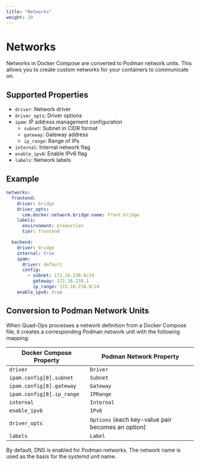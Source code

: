 ```yaml
---
title: "Networks"
weight: 20
---
```


# Networks

Networks in Docker Compose are converted to Podman network units. This allows you to create custom networks for your containers to communicate on.

## Supported Properties

- `driver`: Network driver
- `driver_opts`: Driver options
- `ipam`: IP address management configuration
  - `subnet`: Subnet in CIDR format
  - `gateway`: Gateway address
  - `ip_range`: Range of IPs
- `internal`: Internal network flag
- `enable_ipv6`: Enable IPv6 flag
- `labels`: Network labels

## Example

```yaml
networks:
  frontend:
    driver: bridge
    driver_opts:
      com.docker.network.bridge.name: front-bridge
    labels:
      environment: production
      tier: frontend

  backend:
    driver: bridge
    internal: true
    ipam:
      driver: default
      config:
        - subnet: 172.16.238.0/24
          gateway: 172.16.238.1
          ip_range: 172.16.238.0/24
    enable_ipv6: true
```

## Conversion to Podman Network Units

When Quad-Ops processes a network definition from a Docker Compose file, it creates a corresponding Podman network unit with the following mapping:

| Docker Compose Property | Podman Network Property |
|-------------------------|-------------------------|
| `driver` | `Driver` |
| `ipam.config[0].subnet` | `Subnet` |
| `ipam.config[0].gateway` | `Gateway` |
| `ipam.config[0].ip_range` | `IPRange` |
| `internal` | `Internal` |
| `enable_ipv6` | `IPv6` |
| `driver_opts` | `Options` (each key-value pair becomes an option) |
| `labels` | `Label` |

By default, DNS is enabled for Podman networks. The network name is used as the basis for the systemd unit name.